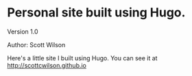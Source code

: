 # Personal site built using Hugo. 

Version 1.0

Author: Scott Wilson

Here's a little site I built using Hugo.
You can see it at <http://scottcwilson.github.io>

